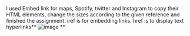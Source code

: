 I used Embed link for maps, Spotify, twitter and Instagram to copy their HTML elements, change the sizes according to the given reference and finished the assignment.
iref is for embedding links.
href is to display text hyperlinks**
![image](https://github.com/srivatsa007/Geekster-Assignments/assets/70172502/72c0a782-3480-492e-8638-c3d848a4b595)
**
